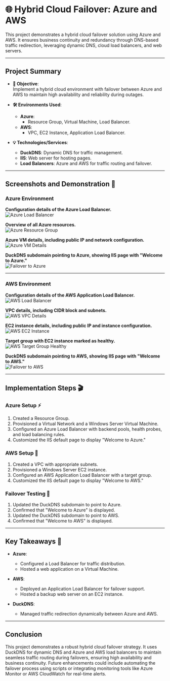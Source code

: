 # 🌐 Hybrid Cloud Failover: Azure and AWS

This project demonstrates a hybrid cloud failover solution using Azure and AWS. It ensures business continuity and redundancy through DNS-based traffic redirection, leveraging dynamic DNS, cloud load balancers, and web servers.

---

## **Project Summary**

- **🔎 Objective**:  
  Implement a hybrid cloud environment with failover between Azure and AWS to maintain high availability and reliability during outages.

- **🛠️ Environments Used**:  
  - **Azure**:  
    - Resource Group, Virtual Machine, Load Balancer.  
  - **AWS**:  
    - VPC, EC2 Instance, Application Load Balancer.

- **💡 Technologies/Services**:  
  - **DuckDNS**: Dynamic DNS for traffic management.  
  - **IIS**: Web server for hosting pages.  
  - **Load Balancers**: Azure and AWS for traffic routing and failover.

---

## **Screenshots and Demonstration** 📸

### **Azure Environment**

**Configuration details of the Azure Load Balancer.**  
![Azure Load Balancer](Azure_Load_Balancer.png)

**Overview of all Azure resources.**  
![Azure Resource Group](Azure_Resource_Group_Overview.png)

**Azure VM details, including public IP and network configuration.**  
![Azure VM Details](Azure_VM_Details.png)

**DuckDNS subdomain pointing to Azure, showing IIS page with \"Welcome to Azure.\"**  
![Failover to Azure](Failover_To_Azure.png)

---

### **AWS Environment**

**Configuration details of the AWS Application Load Balancer.**  
![AWS Load Balancer](AWS_Load_Balancer.png)

**VPC details, including CIDR block and subnets.**  
![AWS VPC Details](AWS_VPC_Details.png)

**EC2 instance details, including public IP and instance configuration.**  
![AWS EC2 Instance](AWS_EC2_Instance_Details.png)

**Target group with EC2 instance marked as healthy.**  
![AWS Target Group Healthy](AWS_Target_Group_Healthy.png)

**DuckDNS subdomain pointing to AWS, showing IIS page with \"Welcome to AWS.\"**  
![Failover to AWS](Failover_To_AWS.png)

---

## **Implementation Steps** 🎬

### **Azure Setup** ⚡
1. Created a Resource Group.
2. Provisioned a Virtual Network and a Windows Server Virtual Machine.
3. Configured an Azure Load Balancer with backend pools, health probes, and load balancing rules.
4. Customized the IIS default page to display "Welcome to Azure."

### **AWS Setup** 🌟
1. Created a VPC with appropriate subnets.
2. Provisioned a Windows Server EC2 instance.
3. Configured an AWS Application Load Balancer with a target group.
4. Customized the IIS default page to display "Welcome to AWS."

### **Failover Testing** 🔁
1. Updated the DuckDNS subdomain to point to Azure.
2. Confirmed that "Welcome to Azure" is displayed.
3. Updated the DuckDNS subdomain to point to AWS.
4. Confirmed that "Welcome to AWS" is displayed.

---

## **Key Takeaways** 🎯

- **Azure**:  
  - Configured a Load Balancer for traffic distribution.  
  - Hosted a web application on a Virtual Machine.

- **AWS**:  
  - Deployed an Application Load Balancer for failover support.  
  - Hosted a backup web server on an EC2 instance.

- **DuckDNS**:  
  - Managed traffic redirection dynamically between Azure and AWS.

---

## **Conclusion**

This project demonstrates a robust hybrid cloud failover strategy. It uses DuckDNS for dynamic DNS and Azure and AWS load balancers to maintain seamless traffic routing during failovers, ensuring high availability and business continuity. Future enhancements could include automating the failover process using scripts or integrating monitoring tools like Azure Monitor or AWS CloudWatch for real-time alerts.
